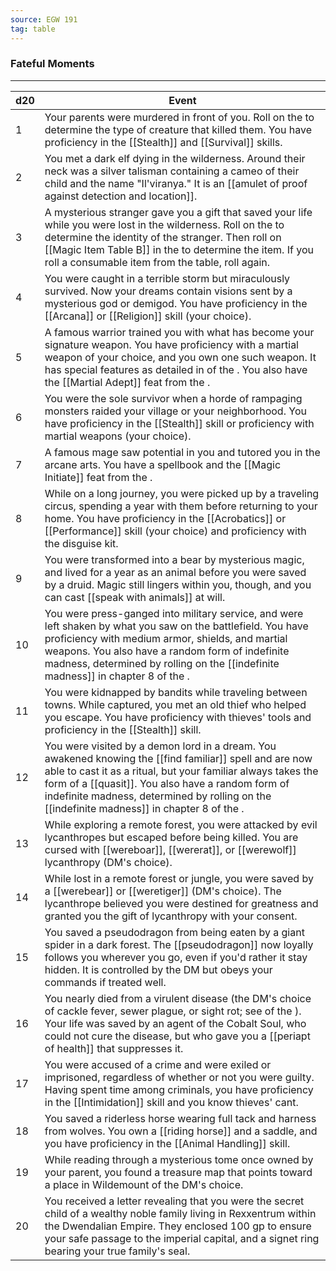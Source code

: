 ```yaml
---
source: EGW 191
tag: table
---
```


### Fateful Moments
---
|d20|Event|
|----|------------|
|1|Your parents were murdered in front of you. Roll on the  to determine the type of creature that killed them. You have proficiency in the [[Stealth]] and [[Survival]] skills.|
|2|You met a dark elf dying in the wilderness. Around their neck was a silver talisman containing a cameo of their child and the name "Il'viranya." It is an [[amulet of proof against detection and location]].|
|3|A mysterious stranger gave you a gift that saved your life while you were lost in the wilderness. Roll on the  to determine the identity of the stranger. Then roll on [[Magic Item Table B]] in the  to determine the item. If you roll a consumable item from the table, roll again.|
|4|You were caught in a terrible storm but miraculously survived. Now your dreams contain visions sent by a mysterious god or demigod. You have proficiency in the [[Arcana]] or [[Religion]] skill (your choice).|
|5|A famous warrior trained you with what has become your signature weapon. You have proficiency with a martial weapon of your choice, and you own one such weapon. It has special features as detailed in  of the . You also have the [[Martial Adept]] feat from the .|
|6|You were the sole survivor when a horde of rampaging monsters raided your village or your neighborhood. You have proficiency in the [[Stealth]] skill or proficiency with martial weapons (your choice).|
|7|A famous mage saw potential in you and tutored you in the arcane arts. You have a spellbook and the [[Magic Initiate]] feat from the .|
|8|While on a long journey, you were picked up by a traveling circus, spending a year with them before returning to your home. You have proficiency in the [[Acrobatics]] or [[Performance]] skill (your choice) and proficiency with the disguise kit.|
|9|You were transformed into a bear by mysterious magic, and lived for a year as an animal before you were saved by a druid. Magic still lingers within you, though, and you can cast [[speak with animals]] at will.|
|10|You were press-ganged into military service, and were left shaken by what you saw on the battlefield. You have proficiency with medium armor, shields, and martial weapons. You also have a random form of indefinite madness, determined by rolling on the [[indefinite madness]] in chapter 8 of the .|
|11|You were kidnapped by bandits while traveling between towns. While captured, you met an old thief who helped you escape. You have proficiency with thieves' tools and proficiency in the [[Stealth]] skill.|
|12|You were visited by a demon lord in a dream. You awakened knowing the [[find familiar]] spell and are now able to cast it as a ritual, but your familiar always takes the form of a [[quasit]]. You also have a random form of indefinite madness, determined by rolling on the [[indefinite madness]] in chapter 8 of the .|
|13|While exploring a remote forest, you were attacked by evil lycanthropes but escaped before being killed. You are cursed with [[wereboar]], [[wererat]], or [[werewolf]] lycanthropy (DM's choice).|
|14|While lost in a remote forest or jungle, you were saved by a [[werebear]] or [[weretiger]] (DM's choice). The lycanthrope believed you were destined for greatness and granted you the gift of lycanthropy with your consent.|
|15|You saved a pseudodragon from being eaten by a giant spider in a dark forest. The [[pseudodragon]] now loyally follows you wherever you go, even if you'd rather it stay hidden. It is controlled by the DM but obeys your commands if treated well.|
|16|You nearly died from a virulent disease (the DM's choice of cackle fever, sewer plague, or sight rot; see  of the ). Your life was saved by an agent of the Cobalt Soul, who could not cure the disease, but who gave you a [[periapt of health]] that suppresses it.|
|17|You were accused of a crime and were exiled or imprisoned, regardless of whether or not you were guilty. Having spent time among criminals, you have proficiency in the [[Intimidation]] skill and you know thieves' cant.|
|18|You saved a riderless horse wearing full tack and harness from wolves. You own a [[riding horse]] and a saddle, and you have proficiency in the [[Animal Handling]] skill.|
|19|While reading through a mysterious tome once owned by your parent, you found a treasure map that points toward a place in Wildemount of the DM's choice.|
|20|You received a letter revealing that you were the secret child of a wealthy noble family living in Rexxentrum within the Dwendalian Empire. They enclosed 100 gp to ensure your safe passage to the imperial capital, and a signet ring bearing your true family's seal.|
